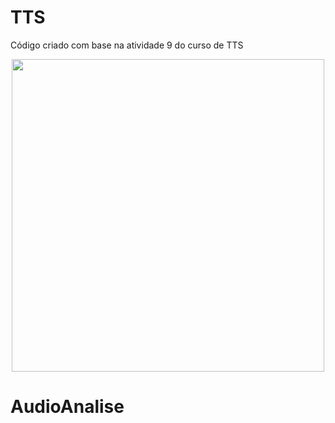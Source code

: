 # TTS

Código criado com base na atividade 9 do curso de TTS

<p align="center"><img src="./Logo.png" width="500"></p>

# AudioAnalise
